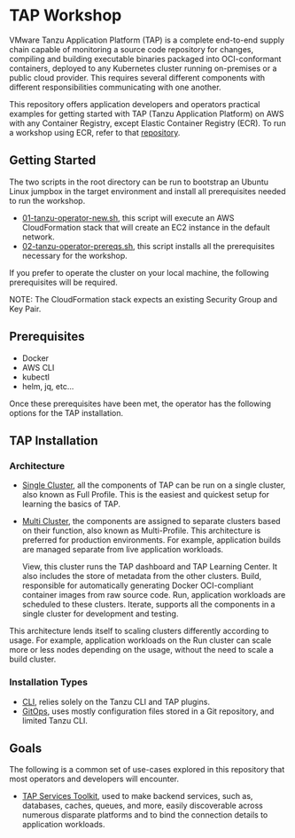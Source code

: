 # TAP Workshop

VMware Tanzu Application Platform (TAP) is a complete end-to-end supply chain capable of monitoring a source code repository for changes, compiling and building executable binaries packaged into OCI-conformant containers, deployed to any Kubernetes cluster running on-premises or a public cloud provider. This requires several different components with different responsibilities communicating with one another.

This repository offers application developers and operators practical examples for getting started with TAP (Tanzu Application Platform) on AWS with any Container Registry, except Elastic Container Registry (ECR). To run a workshop using ECR, refer to that [repository](https://github.com/nycpivot/tap-workshop-aws-ecr).

## Getting Started

The two scripts in the root directory can be run to bootstrap an Ubuntu Linux jumpbox in the target environment and install all prerequisites needed to run the workshop.

* [01-tanzu-operator-new.sh](01-tanzu-operator-new.sh), this script will execute an AWS CloudFormation stack that will create an EC2 instance in the default network.
* [02-tanzu-operator-prereqs.sh](02-tanzu-operator-prereqs.sh), this script installs all the prerequisites necessary for the workshop.

If you prefer to operate the cluster on your local machine, the following prerequisites will be required.

NOTE: The CloudFormation stack expects an existing Security Group and Key Pair.

## Prerequisites

* Docker
* AWS CLI
* kubectl
* helm, jq, etc...

Once these prerequisites have been met, the operator has the following options for the TAP installation.

## TAP Installation

### Architecture

* [Single Cluster](full-profile), all the components of TAP can be run on a single cluster, also known as Full Profile. This is the easiest and quickest setup for learning the basics of TAP.

* [Multi Cluster](multi-profile), the components are assigned to separate clusters based on their function, also known as Multi-Profile. This architecture is preferred for production environments. For example, application builds are managed separate from live application workloads.

    View, this cluster runs the TAP dashboard and TAP Learning Center. It also includes the store of metadata from the other clusters.
    Build, responsible for automatically generating Docker OCI-compliant container images from raw source code.
    Run, application workloads are scheduled to these clusters.
    Iterate, supports all the components in a single cluster for development and testing.

This architecture lends itself to scaling clusters differently according to usage. For example, application workloads on the Run cluster can scale more or less nodes depending on the usage, without the need to scale a build cluster.

### Installation Types

* [CLI](cli), relies solely on the Tanzu CLI and TAP plugins.
* [GitOps](gitops), uses mostly configuration files stored in a Git repository, and limited Tanzu CLI.

## Goals

The following is a common set of use-cases explored in this repository that most operators and developers will encounter.

* [TAP Services Toolkit](https://docs.vmware.com/en/Services-Toolkit-for-VMware-Tanzu-Application-Platform/index.html), used to make backend services, such as, databases, caches, queues, and more, easily discoverable across numerous disparate platforms and to bind the connection details to application workloads.
